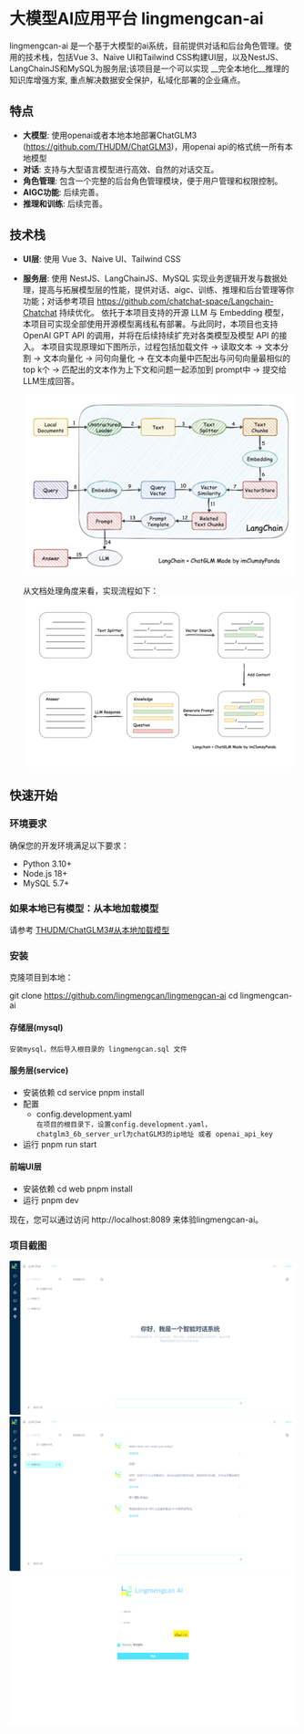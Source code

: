 # 大模型AI应用平台 lingmengcan-ai

lingmengcan-ai 是一个基于大模型的ai系统，目前提供对话和后台角色管理。使用的技术栈，包括Vue 3、Naive UI和Tailwind CSS构建UI层，以及NestJS、LangChainJS和MySQL为服务层;该项目是一个可以实现 __完全本地化__推理的知识库增强方案, 重点解决数据安全保护，私域化部署的企业痛点。

## 特点
- **大模型**: 使用openai或者本地本地部署ChatGLM3 (https://github.com/THUDM/ChatGLM3)，用openai api的格式统一所有本地模型
- **对话**: 支持与大型语言模型进行高效、自然的对话交互。
- **角色管理**: 包含一个完整的后台角色管理模块，便于用户管理和权限控制。
- **AIGC功能**: 后续完善。
- **推理和训练**: 后续完善。

## 技术栈

- **UI层**: 使用 Vue 3、Naive UI、Tailwind CSS
- **服务层**: 使用 NestJS、LangChainJS、MySQL 实现业务逻辑开发与数据处理，提高与拓展模型层的性能，提供对话、aigc、训练、推理和后台管理等你功能；对话参考项目 https://github.com/chatchat-space/Langchain-Chatchat 持续优化。
    依托于本项目支持的开源 LLM 与 Embedding 模型，本项目可实现全部使用开源模型离线私有部署。与此同时，本项目也支持 OpenAI GPT API 的调用，并将在后续持续扩充对各类模型及模型 API 的接入。
    本项目实现原理如下图所示，过程包括加载文件 -> 读取文本 -> 文本分割 -> 文本向量化 -> 问句向量化 -> 在文本向量中匹配出与问句向量最相似的 top k个 -> 匹配出的文本作为上下文和问题一起添加到 prompt中 -> 提交给 LLM生成回答。

    ![alt text](images/langchain+chatglm.png)

    从文档处理角度来看，实现流程如下：
    ![alt text](images/langchain+chatglm2.png)

## 快速开始

### 环境要求

确保您的开发环境满足以下要求：

- Python 3.10+
- Node.js 18+
- MySQL 5.7+

### 如果本地已有模型：从本地加载模型

请参考 [THUDM/ChatGLM3#从本地加载模型](https://github.com/THUDM/ChatGLM3#从本地加载模型)

### 安装

克隆项目到本地：

git clone https://github.com/lingmengcan/lingmengcan-ai
cd lingmengcan-ai

#### 存储层(mysql)
    安装mysql，然后导入根目录的 lingmengcan.sql 文件

#### 服务层(service)
- 安装依赖
    cd service
    pnpm install
- 配置
  - config.development.yaml\
    `在项目的根目录下，设置config.development.yaml，chatglm3_6b_server_url为chatGLM3的ip地址 或者 openai_api_key`
- 运行
    pnpm run start

#### 前端UI层
- 安装依赖
    cd web
    pnpm install
- 运行
    pnpm dev

现在，您可以通过访问 http://localhost:8089 来体验lingmengcan-ai。


### 项目截图
![alt text](images/1.png)
![alt text](images/2.png)
![alt text](images/3.png)